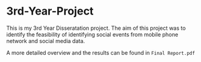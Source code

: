 # 3rd-Year-Project
This is my 3rd Year Disseratation project. The aim of this project was to identify the feasibility of identifying social events from mobile phone network and social media data.

A more detailed overview and the results can be found in ``` Final Report.pdf ```
